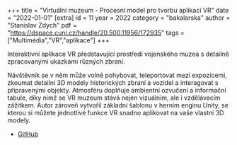 +++
title = "Virtuální muzeum - Procesní model pro tvorbu aplikací VR"
date = "2022-01-01"
[extra]
id = 11
year = 2022
category = "bakalarska"
author = "Stanislav Zdych"
pdf = "https://dspace.cuni.cz/handle/20.500.11956/172935"
tags = ["Multimédia","VR","aplikace"]
+++

Interaktivní aplikace VR představující prostředí vojenského muzea s detailně zpracovanými ukázkami různých zbraní.

<!-- more -->

Návštěvník se v něm může volně pohybovat, teleportovat mezi expozicemi, zkoumat detailní 3D modely historických zbraní a vozidel a interagovat s připravenými objekty. Atmosféru doplňuje ambientní ozvučení a informační tabule, díky nimž se VR muzeum stává nejen vizuálním, ale i vzdělávacím zážitkem. Autor zároveň vytvořil základní šablonu v herním enginu Unity, se kterou si můžete jednotlivé funkce VR snadno aplikovat na vaše vlastní 3D modely.

- [GitHub](https://github.com/Operator21/Virtual-Musem)
